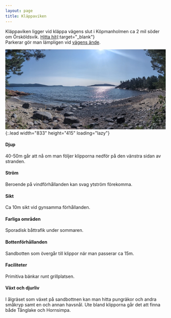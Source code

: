```yaml
---
layout: page
title: Kläppaviken
---
```


Kläppaviken ligger vid kläppa vägens slut i Köpmanholmen ca 2 mil söder om Örsköldsvik.
[Hitta hit](https://www.google.com/maps/dir/?api=1&origin=Current+Location&destination=63.16400,18.60788){:target="_blank"}  
Parkerar gör man lämpligen vid [vägens ände](https://www.google.com/maps/dir/?api=1&origin=Current+Location&destination=63.16535,18.60302).

![image](/assets/img/dykplatser/klappa.jpg){:.lead width="833" height="415" loading="lazy"}

#### Djup

40-50m går att nå om man följer klipporna nedför på den vänstra sidan av stranden.

#### Ström

Beroende på vindförhållanden kan svag ytström förekomma.

#### Sikt

Ca 10m sikt vid gynsamma förhållanden.

#### Farliga områden

Sporadisk båttrafik under sommaren.

#### Bottenförhållanden

Sandbotten som övergår till klippor när man passerar ca 15m.

#### Faciliteter

Primitiva bänkar runt grillplatsen.

#### Växt och djurliv

I ålgräset som växet på sandbottnen kan man hitta pungräkor och andra småkryp samt en och annan havsnål. Ute bland klipporna går det att finna både Tånglake och Hornsimpa.
